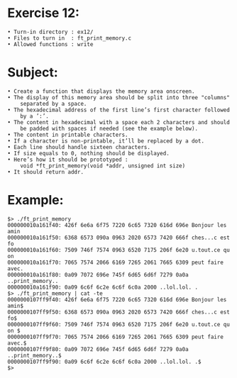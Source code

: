# Exercise 12:
	• Turn-in directory : ex12/
	• Files to turn in  : ft_print_memory.c
	• Allowed functions : write
# Subject:
	• Create a function that displays the memory area onscreen.
	• The display of this memory area should be split into three "columns"
		separated by a space.
	• The hexadecimal address of the first line’s first character followed
		by a ’:’.
	• The content in hexadecimal with a space each 2 characters and should
		be padded with spaces if needed (see the example below).
	• The content in printable characters.
	• If a character is non-printable, it’ll be replaced by a dot.
	• Each line should handle sixteen characters.
	• If size equals to 0, nothing should be displayed.
	• Here’s how it should be prototyped :
		void *ft_print_memory(void *addr, unsigned int size)
	• It should return addr.
# Example:
	$> ./ft_print_memory
	000000010a161f40: 426f 6e6a 6f75 7220 6c65 7320 616d 696e Bonjour les amin
	000000010a161f50: 6368 6573 090a 0963 2020 6573 7420 666f ches...c est fo
	000000010a161f60: 7509 746f 7574 0963 6520 7175 206f 6e20 u.tout.ce qu on
	000000010a161f70: 7065 7574 2066 6169 7265 2061 7665 6309 peut faire avec.
	000000010a161f80: 0a09 7072 696e 745f 6d65 6d6f 7279 0a0a ..print_memory..
	000000010a161f90: 0a09 6c6f 6c2e 6c6f 6c0a 2000 ..lol.lol. .
	$> ./ft_print_memory | cat -te
	0000000107ff9f40: 426f 6e6a 6f75 7220 6c65 7320 616d 696e Bonjour les amin$
	0000000107ff9f50: 6368 6573 090a 0963 2020 6573 7420 666f ches...c est fo$
	0000000107ff9f60: 7509 746f 7574 0963 6520 7175 206f 6e20 u.tout.ce qu on $
	0000000107ff9f70: 7065 7574 2066 6169 7265 2061 7665 6309 peut faire avec.$
	0000000107ff9f80: 0a09 7072 696e 745f 6d65 6d6f 7279 0a0a ..print_memory..$
	0000000107ff9f90: 0a09 6c6f 6c2e 6c6f 6c0a 2000 ..lol.lol. .$
	$>
